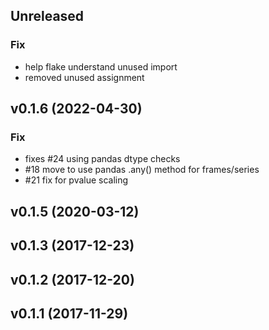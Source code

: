 ## Unreleased

### Fix

- help flake understand unused import
- removed unused assignment

## v0.1.6 (2022-04-30)

### Fix

- fixes #24 using pandas dtype checks
- #18 move to use pandas .any() method for frames/series
- #21 fix for pvalue scaling

## v0.1.5 (2020-03-12)

## v0.1.3 (2017-12-23)

## v0.1.2 (2017-12-20)

## v0.1.1 (2017-11-29)
